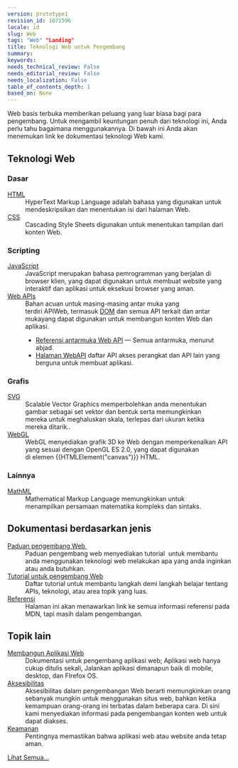 ```yaml
---
version: prototype1
revision_id: 1071596
locale: id
slug: Web
tags: "Web" "Landing"
title: Teknologi Web untuk Pengembang
summary: 
keywords: 
needs_technical_review: False
needs_editorial_review: False
needs_localization: False
table_of_contents_depth: 1
based_on: None
---
```

<p>Web basis terbuka&nbsp;memberikan peluang&nbsp;yang luar biasa&nbsp;bagi para pengembang.&nbsp;Untuk&nbsp;mengambil keuntungan penuh dari&nbsp;teknologi ini,&nbsp;Anda perlu tahu&nbsp;bagaimana menggunakannya.&nbsp;Di bawah ini Anda&nbsp;akan menemukan&nbsp;link ke dokumentasi&nbsp;teknologi&nbsp;Web kami.</p>

<div class="row topicpage-table">
<div class="section">
<h2 class="Documentation" id="Teknologi_Web">Teknologi Web</h2>

<h3 id="Dasar">Dasar</h3>

<dl>
 <dt><a href="/id/docs/Web/HTML">HTML</a></dt>
 <dd>HyperText Markup Language adalah bahasa yang digunakan untuk mendeskripsikan dan menentukan isi dari halaman Web.</dd>
 <dt><a href="/id/docs/Web/CSS">CSS</a></dt>
 <dd>Cascading Style Sheets digunakan untuk menentukan tampilan dari konten Web.</dd>
</dl>

<h3 id="Scripting">Scripting</h3>

<dl>
 <dt><a href="/id/docs/Web/JavaScript">JavaScript</a></dt>
 <dd>JavaScript merupakan bahasa pemrogramman yang berjalan di browser klien, yang dapat digunakan untuk membuat website yang interaktif dan aplikasi untuk&nbsp;eksekusi browser yang aman.</dd>
 <dt><a href="/id/docs/Web/Reference/API">Web APIs</a></dt>
 <dd>Bahan acuan&nbsp;untuk masing-masing&nbsp;antar muka&nbsp;yang terdiri&nbsp;APIWeb,&nbsp;termasuk&nbsp;<a href="/en-US/docs/DOM">DOM</a>&nbsp;dan semua&nbsp;API&nbsp;terkait dan&nbsp;antar mukayang dapat digunakan untuk&nbsp;membangun konten&nbsp;Web dan aplikasi.
 <ul>
  <li><a href="/en-US/docs/Web/API" title="/en-US/docs/Web/API">Referensi antarmuka Web&nbsp;API</a>&nbsp;— Semua antarmuka, menurut abjad.</li>
  <li><a href="/en-US/docs/WebAPI">Halaman WebAPI</a>&nbsp;daftar&nbsp;API akses perangkat&nbsp;dan API lain yang berguna untuk membuat aplikasi.</li>
 </ul>
 </dd>
</dl>

<h3 id="Grafis">Grafis</h3>

<dl>
 <dt><a href="/en-US/docs/SVG">SVG</a></dt>
 <dd>Scalable Vector Graphics memperbolehkan anda menentukan gambar&nbsp;sebagai&nbsp;set&nbsp;vektor&nbsp;dan bentuk&nbsp;serta memungkinkan mereka&nbsp;untuk meghaluskan skala, terlepas dari ukuran&nbsp;ketika mereka&nbsp;ditarik..</dd>
 <dt><a href="/en-US/docs/Web/WebGL" title="/en-US/docs/Web/WebGL">WebGL</a></dt>
 <dd>WebGL menyediakan&nbsp;grafik 3D ke Web dengan memperkenalkan API yang sesuai dengan&nbsp;OpenGL ES 2.0, yang dapat digunakan di&nbsp;elemen&nbsp;{{HTMLElement("canvas")}} HTML.</dd>
</dl>

<h3 id="Lainnya">Lainnya</h3>

<dl>
 <dt><a href="/en-US/docs/Web/MathML">MathML</a></dt>
 <dd>Mathematical Markup Language&nbsp;memungkinkan&nbsp;untuk menampilkan&nbsp;persamaan matematika&nbsp;kompleks dan&nbsp;sintaks.</dd>
</dl>
</div>

<div class="section">
<h2 class="Documentation" id="Dokumentasi_berdasarkan_jenis">Dokumentasi berdasarkan jenis</h2>

<dl>
 <dt><a href="/en-US/docs/Web/Guide">Paduan pengembang Web&nbsp;</a></dt>
 <dd>Paduan pengembang web menyediakan tutorial &nbsp;untuk membantu anda menggunakan teknologi web melakukan apa yang anda inginkan atau anda butuhkan.</dd>
 <dt><a href="/en-US/docs/Web/Tutorials">Tutorial&nbsp;untuk pengembang Web</a></dt>
 <dd>Daftar tutorial untuk membantu langkah demi langkah belajar tentang APIs, teknologi,&nbsp;atau area&nbsp;topik yang luas.</dd>
 <dt><a href="/en-US/docs/Web/Reference">Referensi</a></dt>
 <dd>
 <div class="note">Halaman ini akan menawarkan link ke semua informasi referensi pada MDN, tapi masih dalam pengembangan.</div>
 </dd>
</dl>

<h2 id="Topik_lain">Topik lain</h2>

<dl>
 <dt><a href="/en-US/docs/Web/Apps">Membangun Aplikasi&nbsp;Web</a></dt>
 <dd>Dokumentasi untuk pengembang aplikasi web; Aplikasi web hanya cukup ditulis sekali, Jalankan aplikasi dimanapun baik di mobile, desktop, dan FIrefox OS.</dd>
 <dt><a href="/en-US/docs/Web/Accessibility">Aksesibilitas</a></dt>
 <dd>Aksesibilitas dalam pengembangan Web berarti memungkinkan orang sebanyak mungkin untuk menggunakan situs web, bahkan ketika kemampuan orang-orang ini terbatas dalam beberapa cara. Di sini kami menyediakan informasi pada pengembangan konten web untuk dapat diakses.</dd>
 <dt><a href="/en-US/docs/Web/Security">Keamanan</a></dt>
 <dd>Pentingnya memastikan bahwa aplikasi web atau website anda tetap aman.</dd>
</dl>
</div>
</div>

<p><span class="alllinks"><a href="/en-US/docs/tag/Web">Lihat Semua...</a></span></p>

